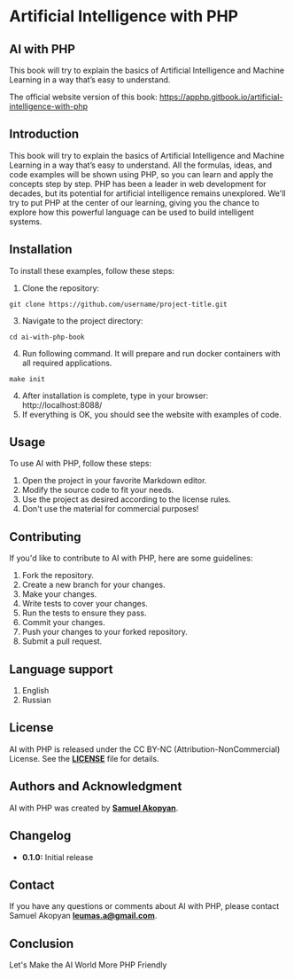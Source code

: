 # **Artificial Intelligence with PHP**

## **AI with PHP**

This book will try to explain the basics of Artificial Intelligence and Machine Learning in a way that’s easy to understand.

The official website version of this book: <a href="https://apphp.gitbook.io/artificial-intelligence-with-php" target=_blank>https://apphp.gitbook.io/artificial-intelligence-with-php</a>

## **Introduction**

This book will try to explain the basics of Artificial Intelligence and Machine Learning in a way that’s easy to understand. All the formulas, ideas, and code examples will be shown using PHP, so you can learn and apply the concepts step by step. PHP has been a leader in web development for decades, but its potential for artificial intelligence remains unexplored. We'll try to put PHP at the center of our learning, giving you the chance to explore how this powerful language can be used to build intelligent systems.

## **Installation**

To install these examples, follow these steps:

1. Clone the repository:
  ```
  git clone https://github.com/username/project-title.git
  ```
3. Navigate to the project directory:
  ```
  cd ai-with-php-book
  ```
4. Run following command. It will prepare and run docker containers with all required applications.
  ```
  make init
  ```
4. After installation is complete, type in your browser: http://localhost:8088/
5. If everything is OK, you should see the website with examples of code.

## **Usage**

To use AI with PHP, follow these steps:

1. Open the project in your favorite Markdown editor.
2. Modify the source code to fit your needs.
3. Use the project as desired according to the license rules. 
4. Don't use the material for commercial purposes!

## **Contributing**

If you'd like to contribute to AI with PHP, here are some guidelines:

1. Fork the repository.
2. Create a new branch for your changes.
3. Make your changes.
4. Write tests to cover your changes.
5. Run the tests to ensure they pass.
6. Commit your changes.
7. Push your changes to your forked repository.
8. Submit a pull request.

## **Language support**

1. English
2. Russian

## **License**

AI with PHP is released under the CC BY-NC (Attribution-NonCommercial) License. See the **<a href="https://creativecommons.org/licenses/by-nc-sa/4.0/" target="_blank">LICENSE</a>** file for details.

## **Authors and Acknowledgment**

AI with PHP was created by **[Samuel Akopyan](https://github.com/apphp)**.

## **Changelog**

- **0.1.0:** Initial release

## **Contact**

If you have any questions or comments about AI with PHP, please contact Samuel Akopyan **<leumas.a@gmail.com>**.

## **Conclusion**

Let's Make the AI ​​World More PHP Friendly
